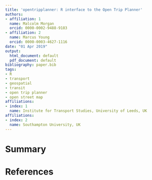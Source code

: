 ```yaml
---
title: 'opentripplanner: R interface to the Open Trip Planner'
authors:
- affiliation: 1
  name: Malcolm Morgan
  orcid: 0000-0002-9488-9183
- affiliation: 2
  name: Marcus Young
  orcid: 0000-0003-4627-1116
date: "01 Apr 2019"
output:
  html_document: default
  pdf_document: default
bibliography: paper.bib
tags:
- R
- transport
- geospatial
- transit
- open trip planner
- open street map
affiliations:
- index: 1
  name: Institute for Transport Studies, University of Leeds, UK
affiliations:
- index: 2
  name: Southampton University, UK
---
```


# Summary




# References

